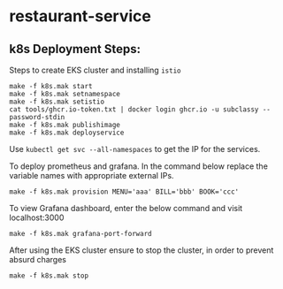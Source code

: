 # restaurant-service

## k8s Deployment Steps:
Steps to create EKS cluster and installing `istio`
```
make -f k8s.mak start
make -f k8s.mak setnamespace
make -f k8s.mak setistio
cat tools/ghcr.io-token.txt | docker login ghcr.io -u subclassy --password-stdin
make -f k8s.mak publishimage
make -f k8s.mak deployservice
```
Use `kubectl get svc --all-namespaces` to get the IP for the services.

To deploy prometheus and grafana. In the command below replace the variable names with appropriate external IPs.
```
make -f k8s.mak provision MENU='aaa' BILL='bbb' BOOK='ccc' 
```

To view Grafana dashboard, enter the below command and visit localhost:3000
```
make -f k8s.mak grafana-port-forward
```
After using the EKS cluster ensure to stop the cluster, in order to prevent absurd charges
```
make -f k8s.mak stop
```
